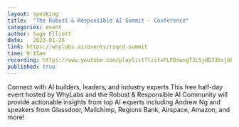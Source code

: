 ```yaml
---
layout: speaking
title:  "The Robust & Responsible AI Summit - Conference"
categories: event
author: Sage Elliott
date:   2023-01-26
link: https://whylabs.ai/events/rsqrd-summit
time: 9:15am
recording: https://www.youtube.com/playlist?list=PLFDswngT2LSjdDJ3bsjbEYYyOI25_gW72
published: true
---
```


Connect with AI builders, leaders, and industry experts
This free half-day event hosted by WhyLabs and the Robust & Responsible AI Community will provide actionable insights from top AI experts including Andrew Ng and speakers from Glassdoor, Mailchimp, Regions Bank, Airspace, Amazon, and more!

